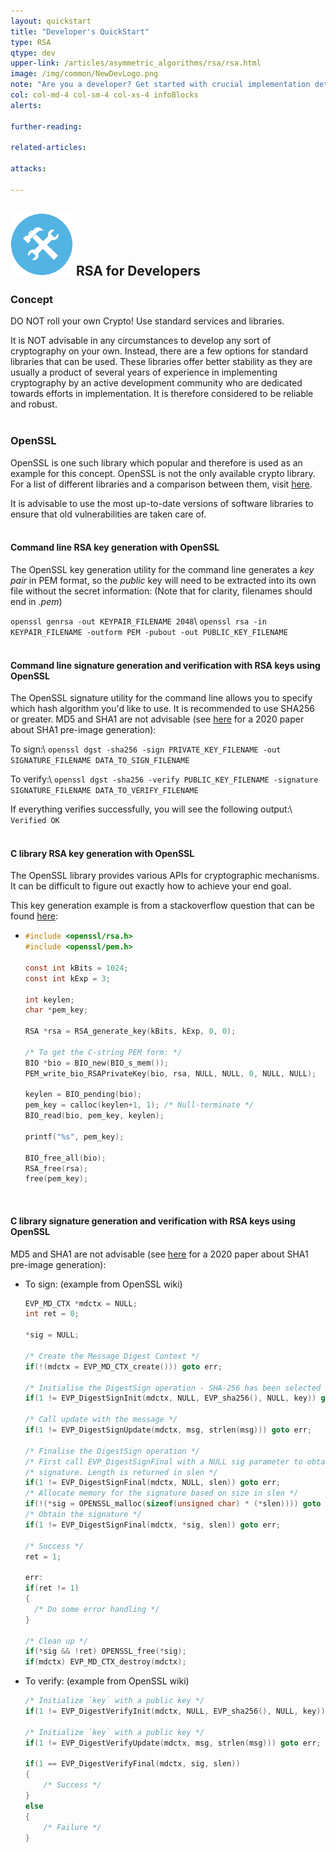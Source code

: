 ```yaml
---
layout: quickstart
title: "Developer's QuickStart"
type: RSA
qtype: dev
upper-link: /articles/asymmetric_algorithms/rsa/rsa.html
image: /img/common/NewDevLogo.png
note: "Are you a developer? Get started with crucial implementation details above."
col: col-md-4 col-sm-4 col-xs-4 infoBlocks
alerts:

further-reading:

related-articles:

attacks:

---
```

## <img src="/img/common/implementation.png " style="width:100px;height:100px;" /> RSA for Developers

### **Concept**
DO NOT roll your own Crypto! Use standard services and libraries.

It is NOT advisable in any circumstances to develop any sort of cryptography on your own. Instead, there are a few options for standard libraries that can be used. These libraries offer better stability as they are usually a product of several years of experience in implementing cryptography by an active development community who are dedicated towards efforts in implementation. It is therefore considered to be reliable and robust.
<br /><br />

### OpenSSL
OpenSSL is one such library which popular and therefore is used as an example for this concept. OpenSSL is not the only available crypto library. For a list of different libraries and a comparison between them, visit [here](https://en.wikipedia.org/wiki/Comparison_of_cryptography_libraries).

It is advisable to use the most up-to-date versions of software libraries to ensure that old vulnerabilities are taken care of.
<br /><br />

#### Command line RSA key generation with OpenSSL
The OpenSSL key generation utility for the command line generates a _key pair_ in PEM format, so the _public_ key will need to be extracted into its own file without the secret information: (Note that for clarity, filenames should end in _.pem_)

```openssl genrsa -out KEYPAIR_FILENAME 2048```\\
```openssl rsa -in KEYPAIR_FILENAME -outform PEM -pubout -out PUBLIC_KEY_FILENAME```
<br /><br />

#### Command line signature generation and verification with RSA keys using OpenSSL
The OpenSSL signature utility for the command line allows you to specify which hash algorithm you'd like to use. It is recommended to use SHA256 or greater. MD5 and SHA1 are not advisable (see [here](https://eprint.iacr.org/2020/014) for a 2020 paper about SHA1 pre-image generation):

To sign:\\
```openssl dgst -sha256 -sign PRIVATE_KEY_FILENAME -out SIGNATURE_FILENAME DATA_TO_SIGN_FILENAME```

To verify:\\
```openssl dgst -sha256 -verify PUBLIC_KEY_FILENAME -signature SIGNATURE_FILENAME DATA_TO_VERIFY_FILENAME```

If everything verifies successfully, you will see the following output:\\
```Verified OK```
<br /><br />

#### C library RSA key generation with OpenSSL
The OpenSSL library provides various APIs for cryptographic mechanisms. It can be difficult to figure out exactly how to achieve your end goal.

This key generation example is from a stackoverflow question that can be found [here](https://stackoverflow.com/a/6231683):

* ```c
  #include <openssl/rsa.h>
  #include <openssl/pem.h>

  const int kBits = 1024;
  const int kExp = 3;

  int keylen;
  char *pem_key;

  RSA *rsa = RSA_generate_key(kBits, kExp, 0, 0);

  /* To get the C-string PEM form: */
  BIO *bio = BIO_new(BIO_s_mem());
  PEM_write_bio_RSAPrivateKey(bio, rsa, NULL, NULL, 0, NULL, NULL);

  keylen = BIO_pending(bio);
  pem_key = calloc(keylen+1, 1); /* Null-terminate */
  BIO_read(bio, pem_key, keylen);

  printf("%s", pem_key);

  BIO_free_all(bio);
  RSA_free(rsa);
  free(pem_key);
  ```
<br />

#### C library signature generation and verification with RSA keys using OpenSSL
MD5 and SHA1 are not advisable (see [here](https://eprint.iacr.org/2020/014) for a 2020 paper about SHA1 pre-image generation):

* To sign: (example from OpenSSL wiki)
  ```c
  EVP_MD_CTX *mdctx = NULL;
  int ret = 0;

  *sig = NULL;

  /* Create the Message Digest Context */
  if(!(mdctx = EVP_MD_CTX_create())) goto err;

  /* Initialise the DigestSign operation - SHA-256 has been selected as the message digest function in this example */
  if(1 != EVP_DigestSignInit(mdctx, NULL, EVP_sha256(), NULL, key)) goto err;

  /* Call update with the message */
  if(1 != EVP_DigestSignUpdate(mdctx, msg, strlen(msg))) goto err;

  /* Finalise the DigestSign operation */
  /* First call EVP_DigestSignFinal with a NULL sig parameter to obtain the length of the
  /* signature. Length is returned in slen */
  if(1 != EVP_DigestSignFinal(mdctx, NULL, slen)) goto err;
  /* Allocate memory for the signature based on size in slen */
  if(!(*sig = OPENSSL_malloc(sizeof(unsigned char) * (*slen)))) goto err;
  /* Obtain the signature */
  if(1 != EVP_DigestSignFinal(mdctx, *sig, slen)) goto err;

  /* Success */
  ret = 1;

  err:
  if(ret != 1)
  {
    /* Do some error handling */
  }

  /* Clean up */
  if(*sig && !ret) OPENSSL_free(*sig);
  if(mdctx) EVP_MD_CTX_destroy(mdctx);
  ```
* To verify: (example from OpenSSL wiki)
  ```c
  /* Initialize `key` with a public key */
  if(1 != EVP_DigestVerifyInit(mdctx, NULL, EVP_sha256(), NULL, key)) goto err;

  /* Initialize `key` with a public key */
  if(1 != EVP_DigestVerifyUpdate(mdctx, msg, strlen(msg))) goto err;

  if(1 == EVP_DigestVerifyFinal(mdctx, sig, slen))
  {
      /* Success */
  }
  else
  {
      /* Failure */
  }
  ```